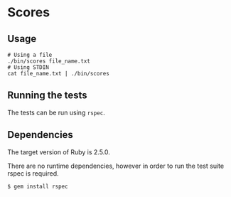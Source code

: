 Scores
======

## Usage

```
# Using a file
./bin/scores file_name.txt
# Using STDIN
cat file_name.txt | ./bin/scores
```

## Running the tests

The tests can be run using `rspec`.

## Dependencies

The target version of Ruby is 2.5.0.

There are no runtime dependencies, however in order to run the test suite
rspec is required.

```
$ gem install rspec
```
